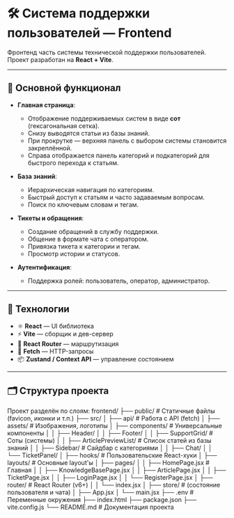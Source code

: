 # 🛠️ Система поддержки пользователей — Frontend

Фронтенд часть системы технической поддержки пользователей. Проект разработан на **React + Vite**.

---

## 🚀 Основной функционал

- **Главная страница**:
  - Отображение поддерживаемых систем в виде **сот** (гексагональная сетка).
  - Снизу выводятся статьи из базы знаний.
  - При прокрутке — верхняя панель с выбором системы становится закреплённой.
  - Справа отображается панель категорий и подкатегорий для быстрого перехода к статьям.

- **База знаний**:
  - Иерархическая навигация по категориям.
  - Быстрый доступ к статьям и часто задаваемым вопросам.
  - Поиск по ключевым словам и тегам.

- **Тикеты и обращения**:
  - Создание обращений в службу поддержки.
  - Общение в формате чата с оператором.
  - Привязка тикета к категории и тегам.
  - Просмотр истории и статусов.

- **Аутентификация**:
  - Поддержка ролей: пользователь, оператор, администратор.

---

## 🧱 Технологии

- ⚛️ **React** — UI библиотека
- ⚡ **Vite** — сборщик и дев-сервер
- 🧭 **React Router** — маршрутизация
- 💬 **Fetch** — HTTP-запросы
- 📦 **Zustand / Context API** — управление состоянием

---

## 🗂 Структура проекта

Проект разделён по слоям:
frontend/
├── public/                     # Статичные файлы (favicon, иконки и т.п.)
├── src/
│   ├── api/                    # Работа с API (fetch)
│   ├── assets/                 # Изображения, логотипы
│   ├── components/             # Универсальные компоненты
│   │   ├── Header/
│   │   ├── Footer/
│   │   ├── SupportGrid/        # Соты (системы)
│   │   ├── ArticlePreviewList/ # Список статей из базы знаний
│   │   ├── Sidebar/            # Сайдбар с категориями
│   │   ├── Chat/
│   │   └── TicketPanel/
│   ├── hooks/                  # Пользовательские React-хуки
│   ├── layouts/                # Основные layout'ы
│   ├── pages/
│   │   ├── HomePage.jsx        # Главная
│   │   ├── KnowledgeBasePage.jsx
│   │   ├── ArticlePage.jsx
│   │   ├── TicketPage.jsx
│   │   ├── LoginPage.jsx
│   │   └── RegisterPage.jsx
│   ├── router/                 # React Router (v6+)
│   │   └── index.jsx
│   ├── store/                  # (состояние пользователя и чата)
│   ├── App.jsx
│   └── main.jsx
├── .env                        # Переменные окружения
├── index.html
├── package.json
├── vite.config.js
└── README.md                   # Документация проекта